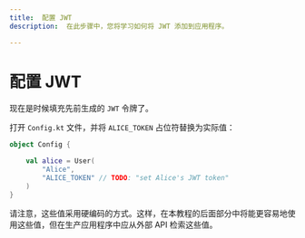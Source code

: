 ```yaml
---
title:  配置 JWT
description:  在此步骤中，您将学习如何将 JWT 添加到应用程序。

---
```


配置 JWT
======

现在是时候填充先前生成的 `JWT` 令牌了。

打开 `Config.kt` 文件，并将 `ALICE_TOKEN` 占位符替换为实际值：

```kotlin
object Config {

    val alice = User(
        "Alice",
        "ALICE_TOKEN" // TODO: "set Alice's JWT token"
    )
}
```

请注意，这些值采用硬编码的方式。这样，在本教程的后面部分中将能更容易地使用这些值，但在生产应用程序中应从外部 API 检索这些值。

